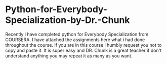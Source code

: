 # Python-for-Everybody-Specialization-by-Dr.-Chunk
Recently i have completed python for Everybody Specialization from COURSERA. I have attached the assignments here what i had done throughout the course.  If you are in this course i humbly request you not to copy and paste it. It is super easy and DR. Chunk is a great teacher if don't understand anything you may repeat it as many as you want. 
